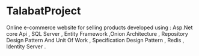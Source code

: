 # TalabatProject
Online e-commerce website for selling products developed using : Asp.Net core Api , SQL Server , Entity Framework ,Onion Architecture , Repository Design Pattern And Unit Of Work , Specification Design Pattern , Redis , Identity Server .
